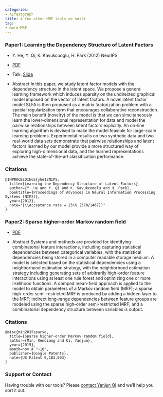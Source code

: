 ```yaml
---
categories:
- AIfastgraph
title: A few other MRF tools we built 
tag:
- more-MRF 
---
```



### Paper1: Learning the Dependency Structure of Latent Factors
+ Y. He, Y. Qi, K. Kavukcuoglu, H. Park (2012) NeurIPS 
+ [PDF](https://papers.nips.cc/paper/4636-learning-the-dependency-structure-of-latent-factors)
+ Talk: [Slide](http://www.cs.cmu.edu/~qyj/papersA08/12-talk-ecml2012-qyj.pdf)

+ Abstract
In this paper, we study latent factor models with the dependency structure in the latent space. We propose a general learning framework which induces sparsity on the undirected graphical model imposed on the vector of latent factors. A novel latent factor model SLFA is then proposed as a matrix factorization problem with a special regularization term that encourages collaborative reconstruction. The main benefit (novelty) of the model is that we can simultaneously learn the lower-dimensional representation for data and model the pairwise relationships between latent factors explicitly. An on-line learning algorithm is devised to make the model feasible for large-scale learning problems. Experimental results on two synthetic data and two real-world data sets demonstrate that pairwise relationships and latent factors learned by our model provide a more structured way of exploring high-dimensional data, and the learned representations achieve the state-of-the-art classification performance.

### Citations

```
@INPROCEEDINGS{yhe12NIPS,
  title={Learning the Dependency Structure of Latent Factors},
  author={Y. He and Y. Qi and K. Kavukcuoglu and H. Park},
  booktitle={Proceedings of Advances in Neural Information Processing Systems (NIPS)},
  year={2012},
  note="{\\Acceptance rate = 25\% (370/1467)}"
}
```


### Paper2: Sparse higher-order Markov random field
+ [PDF](https://patents.google.com/patent/US9183503B2/en)

+ Abstract
Systems and methods are provided for identifying combinatorial feature interactions, including capturing statistical dependencies between categorical variables, with the statistical dependencies being stored in a computer readable storage medium. A model is selected based on the statistical dependencies using a neighborhood estimation strategy, with the neighborhood estimation strategy including generating sets of arbitrarily high-order feature interactions using at least one rule forest and optimizing one or more likelihood functions. A damped mean-field approach is applied to the model to obtain parameters of a Markov random field (MRF); a sparse high-order semi-restricted MRF is produced by adding a hidden layer to the MRF; indirect long-range dependencies between feature groups are modeled using the sparse high-order semi-restricted MRF; and a combinatorial dependency structure between variables is output.


### Citations

```
@misc{min2015sparse,
  title={Sparse higher-order Markov random field},
  author={Min, Renqiang and Qi, Yanjun},
  year={2015},
  month=nov # "~10",
  publisher={Google Patents},
  note={US Patent 9,183,503}
}
```


### Support or Contact

Having trouble with our tools? Please [contact Yanjun Qi](mailto:yq2h@virginia.edu) and we’ll help you sort it out.
